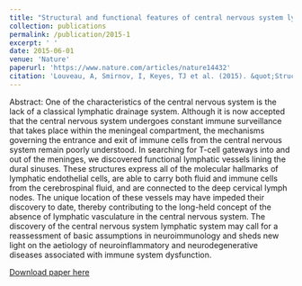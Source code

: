 ```yaml
---
title: "Structural and functional features of central nervous system lymphatic vessels"
collection: publications
permalink: /publication/2015-1
excerpt: ' '
date: 2015-06-01
venue: 'Nature'
paperurl: 'https://www.nature.com/articles/nature14432'
citation: 'Louveau, A, Smirnov, I, Keyes, TJ et al. (2015). &quot;Structural and functional features of central nervous system lymphatic vessels.&quot; <i>Nature</i>. 523, 337-341.'
---
```


Abstract: One of the characteristics of the central nervous system is the lack of a classical lymphatic drainage system. Although it is now accepted that the central nervous system undergoes constant immune surveillance that takes place within the meningeal compartment, the mechanisms governing the entrance and exit of immune cells from the central nervous system remain poorly understood. In searching for T-cell gateways into and out of the meninges, we discovered functional lymphatic vessels lining the dural sinuses. These structures express all of the molecular hallmarks of lymphatic endothelial cells, are able to carry both fluid and immune cells from the cerebrospinal fluid, and are connected to the deep cervical lymph nodes. The unique location of these vessels may have impeded their discovery to date, thereby contributing to the long-held concept of the absence of lymphatic vasculature in the central nervous system. The discovery of the central nervous system lymphatic system may call for a reassessment of basic assumptions in neuroimmunology and sheds new light on the aetiology of neuroinflammatory and neurodegenerative diseases associated with immune system dysfunction.

[Download paper here](https://www.nature.com/articles/nature14432)

